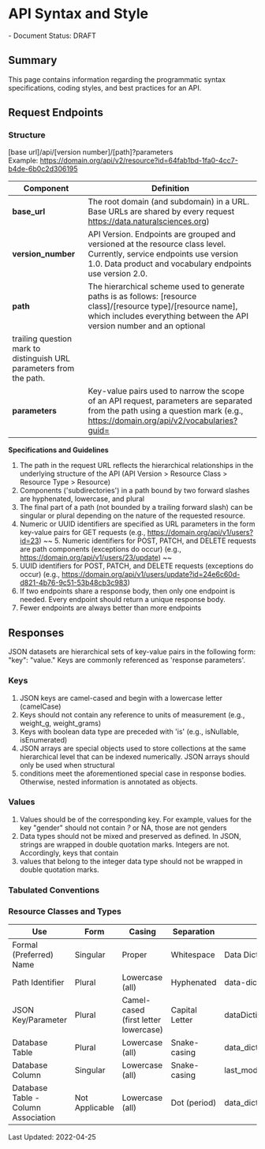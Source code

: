 # API Syntax and Style

\- Document Status: DRAFT

## Summary
This page contains information regarding the programmatic syntax specifications, coding styles, and best practices for an API.

## Request Endpoints  
### Structure  
[base url]/api/[version number]/[path]?parameters  
Example: https://domain.org/api/v2/resource?id=64fab1bd-1fa0-4cc7-b4de-6b0c2d306195

| Component | Definition |
| --- | --- |
| **base_url** | The root domain (and subdomain) in a URL. Base URLs are shared by every request https://data.naturalsciences.org) |
| **version_number** |  API Version. Endpoints are grouped and versioned at the resource class level. Currently, service endpoints use version 1.0. Data product and vocabulary endpoints use version 2.0. |
| **path** |  The hierarchical scheme used to generate paths is as follows: [resource class]/[resource type]/[resource name], which includes everything between the API version number and an optional 
trailing question mark to distinguish URL parameters from the path. |
| **parameters** |  Key-value pairs used to narrow the scope of an API request, parameters are separated from the path using a question mark (e.g., https://domain.org/api/v2/vocabularies?guid=|

**Specifications and Guidelines**

1. The path in the request URL reflects the hierarchical relationships in the underlying structure of the API (API Version > Resource Class > Resource Type > Resource)
2. Components ('subdirectories') in a path bound by two forward slashes are hyphenated, lowercase, and plural
3. The final part of a path (not bounded by a trailing forward slash) can be singular or plural depending on the nature of the requested resource.
4. Numeric or UUID identifiers are specified as URL parameters in the form key-value pairs for GET requests (e.g., https://domain.org/api/v1/users?id=23)
~~ 5. Numeric identifiers for POST, PATCH, and DELETE requests are path components (exceptions do occur) (e.g., https://domain.org/api/v1/users/23/update) ~~
5. UUID identifiers for POST, PATCH, and DELETE requests (exceptions do occur) (e.g., https://domain.org/api/v1/users/update?id=24e6c60d-d821-4b76-9c51-53b48cb3c983)
6. If two endpoints share a response body, then only one endpoint is needed. Every endpoint should return a unique response body.
7. Fewer endpoints are always better than more endpoints

## Responses

JSON datasets are hierarchical sets of key-value pairs in the following form:  "key": "value." Keys are commonly referenced as 'response parameters'.

### Keys

1. JSON keys are camel-cased and begin with a lowercase letter (camelCase)
2. Keys should not contain any reference to units of measurement (e.g., weight_g, weight_grams)
3. Keys with boolean data type are preceded with 'is' (e.g., isNullable, isEnumerated)
4. JSON arrays are special objects used to store collections at the same hierarchical level that can be indexed numerically. JSON arrays should only be used when structural
5. conditions meet the aforementioned special case in response bodies. Otherwise, nested information is annotated as objects.

### Values

1. Values should be of the corresponding key. For example, values for the key "gender" should not contain *?* or NA, those are not genders
2. Data types should not be mixed and preserved as defined. In JSON, strings are wrapped in double quotation marks. Integers are not. Accordingly, keys that contain
3. values that belong to the integer data type should not be wrapped in double quotation marks.

### Tabulated Conventions
### Resource Classes and Types  

| Use | Form | Casing | Separation | Example |
| -- | -- | -- | -- | -- |
| Formal (Preferred) Name | Singular | Proper | Whitespace | Data Dictionary |
| Path Identifier | Plural | Lowercase (all) | Hyphenated | data-dictionaries |
| JSON Key/Parameter | Plural | Camel-cased (first letter lowercase) | Capital Letter | dataDictionaries |
| Database Table | Plural | Lowercase (all) | Snake-casing | data_dictionaries |
| Database Column | Singular | Lowercase (all) | Snake-casing | last_modified |
| Database Table -Column Association | Not Applicable | Lowercase (all) | Dot (period) | data_dictionaries.last_modified |

Last Updated: 2022-04-25
